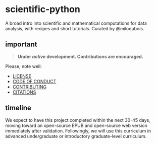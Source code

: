 # scientific-python
A broad intro into scientific and mathematical computations for data analysis, with recipes and short tutorials. Curated by @milodubois.

## important

>**Under _active_ development. Contributions are encouraged.**

Please, note well:
* [LICENSE](./LICENSE)
* [CODE OF CONDUCT](./CODE_OF_CONDUCT.md)
* [CONTRIBUTING](./CONTRIBUTING.md)
* [CITATIONS](./CITATIONS.md)

## timeline

We expect to have this project completed within the next 30-45 days, moving toward an open-source EPUB and open-source web version immediately after validation. Followingly, we will use this curriculum in advanced undergraduate or introductory graduate-level curriculum.